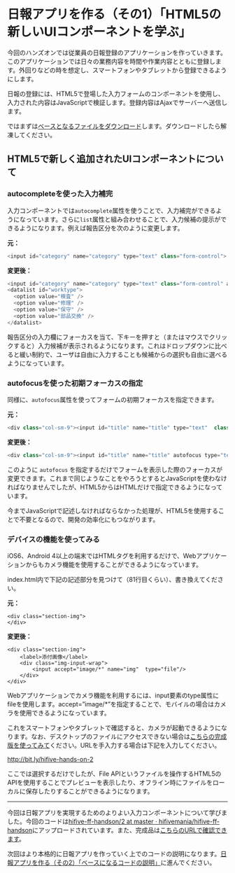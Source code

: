 # 日報アプリを作る（その1）「HTML5の新しいUIコンポーネントを学ぶ」

今回のハンズオンでは従業員の日報登録のアプリケーションを作っていきます。このアプリケーションでは日々の業務内容を時間や作業内容とともに登録します。外回りなどの時を想定し、スマートフォンやタブレットから登録できるようにします。

日報の登録には、HTML5で登場した入力フォームのコンポーネントを使用し、入力された内容はJavaScriptで検証します。登録内容はAjaxでサーバーへ送信します。

ではまずは[ベースとなるファイルをダウンロード](https://github.com/hifivemania/hifive-ff-handson/blob/master/2.zip?raw=true)します。ダウンロードしたら解凍してください。

## HTML5で新しく追加されたUIコンポーネントについて

### autocompleteを使った入力補完

入力コンポーネントでは`autocomplete`属性を使うことで、入力補完ができるようになっています。さらに`list`属性と組み合わせることで、入力候補の提示ができるようになります。例えば報告区分を次のように変更します。

**元：**

~~~javascript
<input id="category" name="category" type="text" class="form-control">
~~~

**変更後：**

~~~javascript
<input id="category" name="category" type="text" class="form-control" autocomplete="on" list="worktype">
<datalist id="worktype">
  <option value="検査" />
  <option value="修理" />
  <option value="保守" />
  <option value="部品交換" />
</datalist>
~~~

報告区分の入力欄にフォーカスを当て、下キーを押すと（またはマウスでクリックすると）入力候補が表示されるようになります。これはドロップダウンに比べると緩い制約で、ユーザは自由に入力することも候補からの選択も自由に選べるようになっています。

### autofocusを使った初期フォーカスの指定

同様に、`autofocus`属性を使ってフォームの初期フォーカスを指定できます。

**元：**

~~~javascript
<div class="col-sm-9"><input id="title" name="title" type="text"  class="form-control"></div>
~~~

**変更後：**

~~~javascript
<div class="col-sm-9"><input id="title" name="title" autofocus type="text"  class="form-control"></div>
~~~

このように `autofocus` を指定するだけでフォームを表示した際のフォーカスが変更できます。これまで同じようなことをやろうとするとJavaScriptを使わなければなりませんでしたが、HTML5からはHTMLだけで指定できるようになっています。

今までJavaScriptで記述しなければならなかった処理が、HTML5を使用することで不要となるので、開発の効率化にもつながります。

### デバイスの機能を使ってみる

iOS6、Android 4以上の端末ではHTMLタグを利用するだけで、Webアプリケーションからもカメラ機能を使用することができるようになっています。

index.html内で下記の記述部分を見つけて（81行目くらい）、書き換えてください。

**元：**

```
<div class="section-img">
</div>
```

**変更後：**

```
<div class="section-img">
    <label>添付画像</label>
    <div class="img-input-wrap">
        <input accept="image/*" name="img"  type="file"/>
    </div>
</div>
```

Webアプリケーションでカメラ機能を利用するには、input要素のtype属性にfileを使用します。accept=”image/*”を指定することで、モバイルの場合はカメラを使用できるようになっています。

これをスマートフォンやタブレットで確認すると、カメラが起動できるようになります。なお、デスクトップのファイルにアクセスできない場合は[こちらの完成版を使ってみて](https://hifivemania.github.io/hifive-ff-handson/2/finish.html)ください。URLを手入力する場合は下記を入力してください。

http://bit.ly/hifive-hands-on-2

ここでは選択するだけでしたが、File APIというファイルを操作するHTML5のAPIを使用することでプレビューを表示したり、オフライン時にファイルをローカルに保存したりすることができるようになります。

----

今回は日報アプリを実現するためのよりよい入力コンポーネントについて学びました。今回のコードは[hifive-ff-handson/2 at master · hifivemania/hifive-ff-handson](https://github.com/hifivemania/hifive-ff-handson/tree/master/2)にアップロードされています。また、完成品は[こちらのURLで確認できます](https://hifivemania.github.io/hifive-ff-handson/2/finish.html)。

次回はより本格的に日報アプリを作っていく上でのコードの説明になります。[日報アプリを作る（その2）「ベースになるコードの説明」](3.md)に進んでください。

